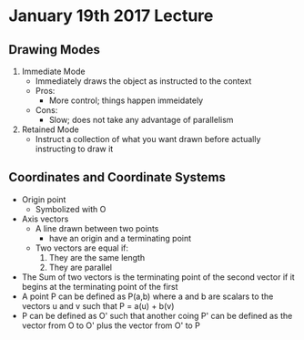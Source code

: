 # January 19th 2017 Lecture

## Drawing Modes

1. Immediate Mode
    * Immediately draws the object as instructed to the context
    * Pros:
        * More control; things happen immeidately
    * Cons:
        * Slow; does not take any advantage of parallelism
2. Retained Mode
    * Instruct a collection of what you want drawn before actually instructing to draw it 

## Coordinates and Coordinate Systems

* Origin point
    * Symbolized with O
* Axis vectors
    * A line drawn between two points
        * have an origin and a terminating point
    * Two vectors are equal if:
        1. They are the same length
        2. They are parallel
* The Sum of two vectors is the terminating point of the second vector if it begins at the terminating point of the first
* A point P can be defined as P(a,b) where a and b are scalars to the vectors u and v such that P = a(u) + b(v)
* P can be defined as O' such that another coing P' can be defined as the vector from O to O' plus the vector from O' to P
